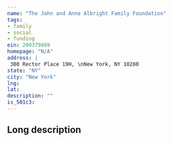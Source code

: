 ```yaml
---
name: "The John and Anne Albright Family Foundation"
tags:
- family
- social
- funding
ein: 200379869
homepage: "N/A"
address: |
 380 Rector Place 19H, \nNew York, NY 10280
state: "NY"
city: "New York"
lng: 
lat: 
description: ""
is_501c3: 
---
```


## Long description


